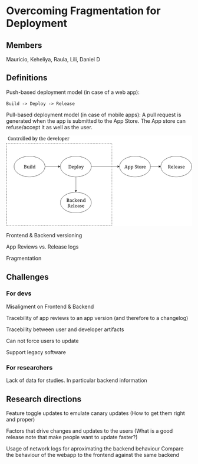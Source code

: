 # Overcoming Fragmentation for Deployment

## Members
Mauricio, Keheliya, Raula, Lili, Daniel D

## Definitions

Push-based deployment model (in case of a web app):
```
Build -> Deploy -> Release
```

Pull-based deployment model (in case of mobile apps): A pull request is generated when the app is submitted to the App Store. The App store can refuse/accept it as well as the user.

![Overview](block-diagram.png)

Frontend & Backend versioning

App Reviews vs. Release logs

Fragmentation

## Challenges

### For devs
Misaligment on Frontend & Backend

Tracebility of app reviews to an app version (and therefore to a changelog)

Tracebility between user and developer artifacts

Can not force users to update

Support legacy software

### For researchers
Lack of data for studies. In particular backend information

## Research directions

Feature toggle updates to emulate canary updates (How to get them right and proper)

Factors that drive changes and updates to the users
  (What is a good release note that make people want to update faster?)
  
Usage of network logs for aproximating the backend behaviour
Compare the behaviour of the webapp to the frontend against the same backend

